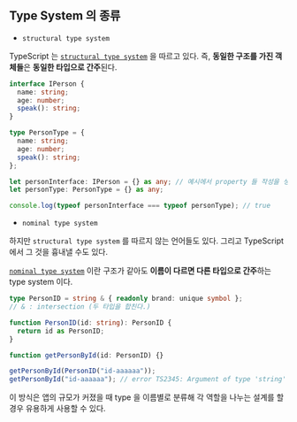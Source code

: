 ## Type System 의 종류

- `structural type system`

TypeScript 는 [`structural type system`](https://www.typescriptlang.org/docs/handbook/typescript-in-5-minutes.html#structural-type-system) 을 따르고 있다. 즉, **동일한 구조를 가진 객체들**은 **동일한 타입으로 간주**된다.

```typescript
interface IPerson {
  name: string;
  age: number;
  speak(): string;
}

type PersonType = {
  name: string;
  age: number;
  speak(): string;
};

let personInterface: IPerson = {} as any; // 예시에서 property 들 작성을 생략하려고 다운캐스팅 한 듯?  (정식 명칭은 type assertions)
let personType: PersonType = {} as any;

console.log(typeof personInterface === typeof personType); // true
```

- `nominal type system`

하지만 `structural type system` 를 따르지 않는 언어들도 있다. 그리고 TypeScript 에서 그 것을 흉내낼 수도 있다.

[`nominal type system`](https://www.typescriptlang.org/docs/handbook/typescript-in-5-minutes-oop.html#nominal-reified-type-systems) 이란 구조가 같아도 **이름이 다르면 다른 타입으로 간주**하는 type system 이다.

```typescript
type PersonID = string & { readonly brand: unique symbol };
// & : intersection (두 타입을 합친다.)

function PersonID(id: string): PersonID {
  return id as PersonID;
}

function getPersonById(id: PersonID) {}

getPersonById(PersonID("id-aaaaaa"));
getPersonById("id-aaaaaa"); // error TS2345: Argument of type 'string' is not assignable to parameter of type 'PersonID'. Type 'string' is not assignable to type '{ readonly brand: unique symbol; }'.
```

이 방식은 앱의 규모가 커졌을 때 type 을 이름별로 분류해 각 역할을 나누는 설계를 할 경우 유용하게 사용할 수 있다.
